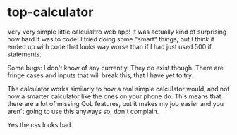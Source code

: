 # top-calculator

Very very simple little calcuialtro web app! It was actually kind of surprising how hard it was to code! I tried doing some "smart" things, but I think it ended up with code that looks way worse than if I had just used 500 if statements. 

Some bugs: I don't know of any currently. They do exist though. There are fringe cases and inputs that will break this, that I have yet to try.

The calculator works similarly to how a real simple calculator would, and not how a smarter calculator like the ones on your phone do. This means that there are a lot of missing QoL features, but it makes my job easier and you aren't going to use this anyways so, don't complain. 

Yes the css looks bad. 
